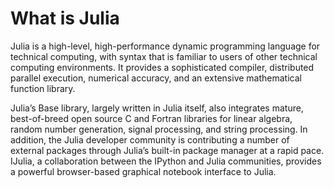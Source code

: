 What is Julia
======================

Julia is a high-level, high-performance dynamic programming language for technical computing, with syntax that is familiar to users of
other technical computing environments. It provides a sophisticated compiler, distributed parallel execution, numerical accuracy, and an
extensive mathematical function library. 

Julia’s Base library, largely written in Julia itself, also integrates mature, best-of-breed 
open source C and Fortran libraries for linear algebra, random number generation, signal processing, and string processing. In addition, 
the Julia developer community is contributing a number of external packages through Julia’s built-in package manager at a rapid pace. 
IJulia, a collaboration between the IPython and Julia communities, provides a powerful browser-based graphical notebook interface to Julia.
